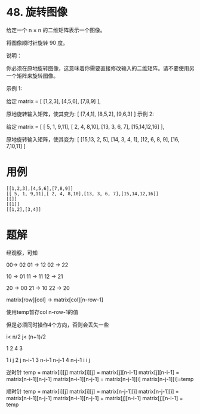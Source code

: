 # 48. 旋转图像
给定一个 n × n 的二维矩阵表示一个图像。

将图像顺时针旋转 90 度。

说明：

你必须在原地旋转图像，这意味着你需要直接修改输入的二维矩阵。请不要使用另一个矩阵来旋转图像。

示例 1:

给定 matrix = 
[
  [1,2,3],
  [4,5,6],
  [7,8,9]
],

原地旋转输入矩阵，使其变为:
[
  [7,4,1],
  [8,5,2],
  [9,6,3]
]
示例 2:

给定 matrix =
[
  [ 5, 1, 9,11],
  [ 2, 4, 8,10],
  [13, 3, 6, 7],
  [15,14,12,16]
], 

原地旋转输入矩阵，使其变为:
[
  [15,13, 2, 5],
  [14, 3, 4, 1],
  [12, 6, 8, 9],
  [16, 7,10,11]
]

# 用例
```
[[1,2,3],[4,5,6],[7,8,9]]
[[ 5, 1, 9,11],[ 2, 4, 8,10],[13, 3, 6, 7],[15,14,12,16]]
[[]]
[[1]]
[[1,2],[3,4]]
```

# 题解

经观察，可知

00-> 02
01 -> 12
02 -> 22

10 -> 01
11 -> 11
12 -> 21

20 -> 00
21 -> 10
22 -> 20

matrix[row][col] -> matrix[col][n-row-1]

使用temp暂存col n-row-1的值

但是必须同时操作4个方向，否则会丢失一些

i< n/2
j< (n+1)/2

1 2
4 3

1 i j
2 j n-i-1
3 n-i-1 n-j-1
4 n-j-1 i
  i j

逆时针
temp  = matrix[i][j]
matrix[i][j] = matrix[j][n-i-1]
matrix[j][n-i-1] = matrix[n-i-1][n-j-1]
matrix[n-i-1][n-j-1] = matrix[n-j-1][i]
matrix[n-j-1][i]=temp

顺时针
temp = matrix[i][j]
matrix[i][j] = matrix[n-j-1][i]
matrix[n-j-1][i] = matrix[n-i-1][n-j-1]
 matrix[n-i-1][n-j-1] = matrix[j][n-i-1]
 matrix[j][n-i-1] = temp


